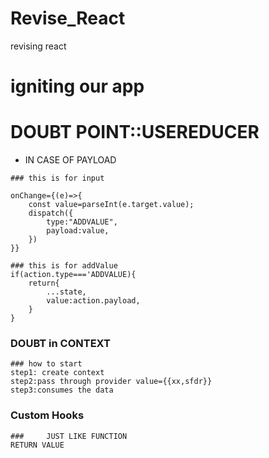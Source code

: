 # Revise_React

revising react

# igniting our app

# DOUBT POINT::USEREDUCER

- IN CASE OF PAYLOAD

```
### this is for input

onChange={(e)=>{
    const value=parseInt(e.target.value);
    dispatch({
        type:"ADDVALUE",
        payload:value,
    })
}}

### this is for addValue
if(action.type==='ADDVALUE){
    return{
        ...state,
        value:action.payload,
    }
}

```

### DOUBT in CONTEXT

```
### how to start
step1: create context
step2:pass through provider value={{xx,sfdr}}
step3:consumes the data
```

### Custom Hooks

```
###     JUST LIKE FUNCTION
RETURN VALUE
```
